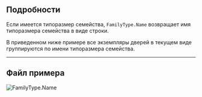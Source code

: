## Подробности
Если имеется типоразмер семейства, `FamilyType.Name` возвращает имя типоразмера семейства в виде строки.

В приведенном ниже примере все экземпляры дверей в текущем виде группируются по имени типоразмера семейства.
___
## Файл примера

![FamilyType.Name](./Revit.Elements.FamilyType.Name_img.jpg)
